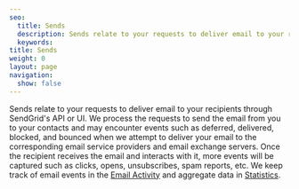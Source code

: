 ```yaml
---
seo:
  title: Sends
  description: Sends relate to your requests to deliver email to your recipients through SendGrid's API or UI, which you can schedule or retrieve aggregate data from.
  keywords:
title: Sends
weight: 0
layout: page
navigation:
  show: false
---
```


Sends relate to your requests to deliver email to your recipients through SendGrid's API or UI. We process the requests to send the email from you to your contacts and may encounter events such as deferred, delivered, blocked, and bounced when we attempt to deliver your email to the corresponding email service providers and email exchange servers. Once the recipient receives the email and interacts with it, more events will be captured such as clicks, opens, unsubscribes, spam reports, etc. We keep track of email events in the [Email Activity]({{root_url}}/ui/analytics-and-reporting/email-activity/) and aggregate data in [Statistics]({{root_url}}/ui/analytics-and-reporting/stats-overview/).

